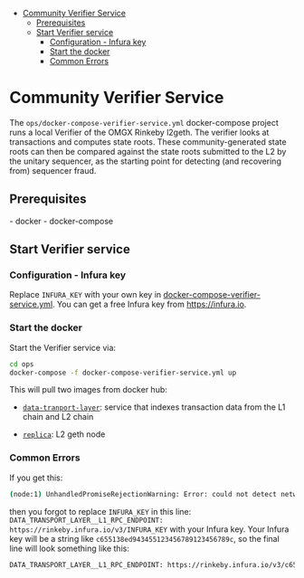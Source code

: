 - [Community Verifier Service](#community-verifier-service)
  * [Prerequisites](#prerequisites)
  * [Start Verifier service](#start-verifier-service)
    + [Configuration - Infura key](#configuration---infura-key)
    + [Start the docker](#start-the-docker)
    + [Common Errors](#common-errors)

# Community Verifier Service

The `ops/docker-compose-verifier-service.yml` docker-compose project runs a local Verifier of the OMGX Rinkeby l2geth. The verifier looks at transactions and computes state roots. These community-generated state roots can then be compared against the state roots submitted to the L2 by the unitary sequencer, as the starting point for detecting (and recovering from) sequencer fraud. 

## Prerequisites

\- docker
\- docker-compose

## Start Verifier service

### Configuration - Infura key

Replace `INFURA_KEY` with your own key in [docker-compose-verifier-service.yml](.ops/docker-compose-verifier-service.yml). You can get a free Infura key from https://infura.io.

### Start the docker

Start the Verifier service via:

```bash
cd ops
docker-compose -f docker-compose-verifier-service.yml up
```

This will pull two images from docker hub:

* [`data-tranport-layer`](https://hub.docker.com/layers/156092207/omgx/data-transport-layer/production-v1/images/sha256-07d4415aab46863b8c7996c1c40f6221f3ac3f697485ccc262a3a6f0478aa4fb?context=explore): service that indexes transaction data from the L1 chain and L2 chain

* [`replica`](https://hub.docker.com/layers/157390249/omgx/replica/production-v1/images/sha256-fc85c0db75352a911f49ba44372e087e54bd7123963f83a11084939f75581b37?context=explore): L2 geth node

### Common Errors

If you get this:

```bash
(node:1) UnhandledPromiseRejectionWarning: Error: could not detect network (event="noNetwork", code=NETWORK_ERROR, version=providers/5.1.0)
```

then you forgot to replace `INFURA_KEY` in this line: `DATA_TRANSPORT_LAYER__L1_RPC_ENDPOINT: https://rinkeby.infura.io/v3/INFURA_KEY` with your Infura key. Your Infura key will be a string like `c655138ed943455123456789123456789c`, so the final line will look something like this:

```bash
DATA_TRANSPORT_LAYER__L1_RPC_ENDPOINT: https://rinkeby.infura.io/v3/c655138ed943455123456789123456789c
```